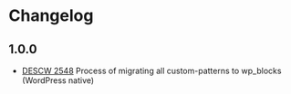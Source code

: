 # Changelog

## 1.0.0 

-  [DESCW 2548](https://citz-gdx.atlassian.net/browse/DESCW-2548) Process of migrating all custom-patterns to wp_blocks (WordPress native)
